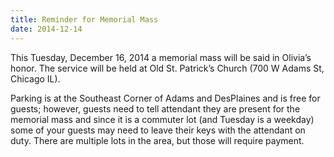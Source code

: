 ```yaml
---
title: Reminder for Memorial Mass
date: 2014-12-14
---
```


This Tuesday, December 16, 2014 a memorial mass will be said in Olivia’s honor.  The service will be held at Old St. Patrick’s Church (700 W Adams St, Chicago IL).

Parking is at the Southeast Corner of Adams and DesPlaines and is free for guests; however, guests need to tell attendant they are present for the memorial mass and since it is a commuter lot (and Tuesday is a weekday) some of your guests may need to leave their keys with the attendant on duty. There are multiple lots in the area, but those will require payment.
